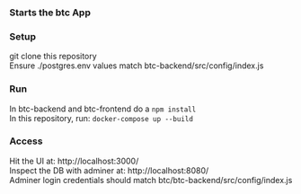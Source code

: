### Starts the btc App

### Setup
git clone this repository  
Ensure ./postgres.env values match btc-backend/src/config/index.js  

### Run
In btc-backend and btc-frontend do a `npm install`  
In this repository, run: `docker-compose up --build`  

### Access
Hit the UI at: http://localhost:3000/  
Inspect the DB with adminer at: http://localhost:8080/  
Adminer login credentials should match btc/btc-backend/src/config/index.js
